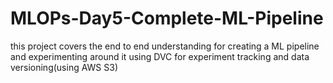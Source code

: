 # MLOPs-Day5-Complete-ML-Pipeline
this project covers the end to end understanding for creating a ML pipeline and experimenting around it using DVC for experiment tracking and data versioning(using AWS S3)
